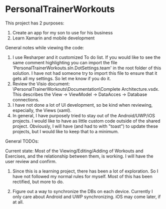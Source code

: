 # PersonalTrainerWorkouts
This project has 2 purposes:
 1. Create an app for my son to use for his business
 2. Learn Xamarin and mobile development

General notes while viewing the code:

  1. I use Resharper and it customized To do list.  If you would like to see the same comment highlighting you can import the file 'PersonalTrainerWorkouts.sln.DotSettings.team' in the root folder of this solution.  I have not had someone try to import this file to ensure that it gets all my settings. So let me know if you do it.
  2. Review the Visio document: \PersonalTrainerWorkouts\Documentation\Complete Architecture.vsdx.  This describes the View -> ViewModel -> DataAcces -> Database connections.  
  3. I have not done a lot of UI development, so be kind when reviewing, especially, the Views (xaml).
  4. In general, I have purposely tried to stay out of the Android/UWP/iOS projects.  I would like to have as little custom code outside of the shared project.  Obviously, I will have (and had to with  "toast") to update these projects, but I would like to keep that to a minimum.

General TODOs:

Current state:  Most of the Viewing/Editing/Adding of Workouts and Exercises, and the relationship between them, is working.  I will have the user review and confirm.  

 1. Since this is a learning project, there has been a lot of exploration.  So I have not followed my normal rules for myself.  Most of this has been rectified, but more to do.

 2. Figure out a way to synchronize the DBs on each device.  Currently I only care about Android and UWP synchronizing.  iOS may come later, if at all.
